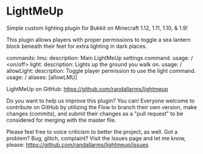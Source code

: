 # LightMeUp

Simple custom lighting plugin for Bukkit on Minecraft 1.12, 1.11, 1.10, & 1.9!

This plugin allows players with proper permissions to toggle a sea lantern block beneath their feet for extra lighting in dark places.

commands: 
     lmu:
        description: Main LightMeUp settings command.
        usage: /<command> <on/off>
     light:
        description: Lights up the ground you walk on.
        usage: /<command>
     allowLight:
        description: Toggle player permission to use the light command.
        usage: /<command> <player>
        aliases: [allowLMU]
        
LightMeUp on GitHub: https://github.com/randallarms/lightmeup

Do you want to help us improve this plugin? You can! Everyone welcome to contribute on GitHub by utilizing the Flow to branch their own version, make changes (commits), and submit their changes as a "pull request" to be considered for merging with the master file.

Please feel free to voice criticism to better the project, as well. Got a problem? Bug, glitch, complaint? Visit the Issues page and let me know, please: https://github.com/randallarms/lightmeup/issues
